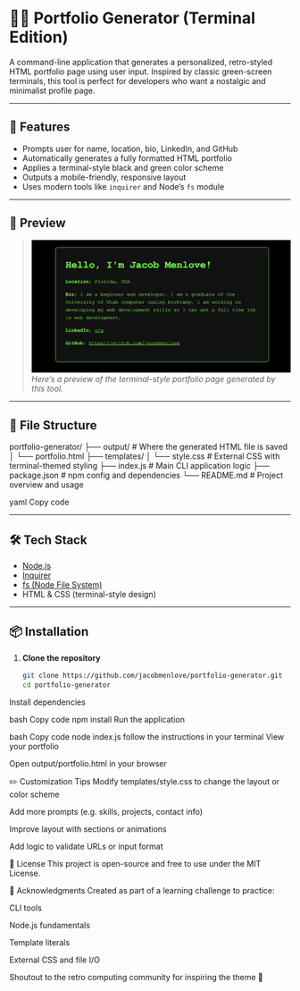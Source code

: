 # 🧑‍💻 Portfolio Generator (Terminal Edition)

A command-line application that generates a personalized, retro-styled HTML portfolio page using user input. Inspired by classic green-screen terminals, this tool is perfect for developers who want a nostalgic and minimalist profile page.

---

## 🚀 Features

- Prompts user for name, location, bio, LinkedIn, and GitHub
- Automatically generates a fully formatted HTML portfolio
- Applies a terminal-style black and green color scheme
- Outputs a mobile-friendly, responsive layout
- Uses modern tools like `inquirer` and Node’s `fs` module

---

## 📸 Preview

> ![Screenshot](./assets/portfolio-generator-screenshot.png)  
> _Here’s a preview of the terminal-style portfolio page generated by this tool._
---

## 📁 File Structure

portfolio-generator/
├── output/ # Where the generated HTML file is saved
│ └── portfolio.html
├── templates/
│ └── style.css # External CSS with terminal-themed styling
├── index.js # Main CLI application logic
├── package.json # npm config and dependencies
└── README.md # Project overview and usage

yaml
Copy code

---

## 🛠️ Tech Stack

- [Node.js](https://nodejs.org/)
- [Inquirer](https://www.npmjs.com/package/inquirer)
- [fs (Node File System)](https://nodejs.org/api/fs.html)
- HTML & CSS (terminal-style design)

---

## 📦 Installation

1. **Clone the repository**
   ```bash
   git clone https://github.com/jacobmenlove/portfolio-generator.git
   cd portfolio-generator
Install dependencies

bash
Copy code
npm install
Run the application

bash
Copy code
node index.js
follow the instructions in your terminal
View your portfolio

Open output/portfolio.html in your browser

✏️ Customization Tips
Modify templates/style.css to change the layout or color scheme

Add more prompts (e.g. skills, projects, contact info)

Improve layout with sections or animations

Add logic to validate URLs or input format

📄 License
This project is open-source and free to use under the MIT License.

🙌 Acknowledgments
Created as part of a learning challenge to practice:

CLI tools

Node.js fundamentals

Template literals

External CSS and file I/O

Shoutout to the retro computing community for inspiring the theme 💾